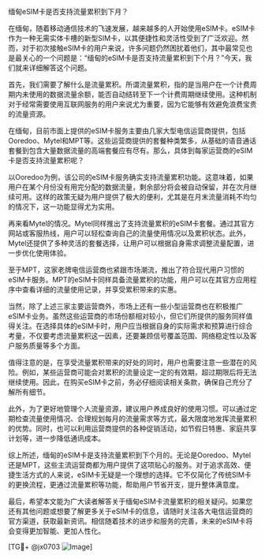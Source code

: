 缅甸eSIM卡是否支持流量累积到下月？

在缅甸，随着移动通信技术的飞速发展，越来越多的人开始使用eSIM卡。eSIM卡作为一种无需实体卡槽的新型SIM卡，以其便捷性和灵活性受到了广泛欢迎。然而，对于初次接触eSIM卡的用户来说，许多问题仍然困扰着他们，其中最常见也是最关心的一个问题是：“缅甸的eSIM卡是否支持流量累积到下个月？”今天，我们就来详细解答这个问题。

首先，我们需要了解什么是流量累积。所谓流量累积，指的是当用户在一个计费周期内未使用的数据流量余额，能否自动结转至下一个计费周期继续使用。这种机制对于经常需要使用互联网服务的用户来说尤为重要，因为它能够有效避免浪费宝贵的流量资源。

在缅甸，目前市面上提供的eSIM卡服务主要由几家大型电信运营商提供，包括Ooredoo、Mytel和MPT等。这些运营商提供的套餐种类繁多，从基础的语音通话套餐到包含大量数据流量的高端套餐应有尽有。那么，具体到每家运营商的eSIM卡是否支持流量累积呢？

以Ooredoo为例，该公司的eSIM卡服务确实支持流量累积功能。这意味着，如果用户在某个月份没有用完分配的数据流量，剩余部分将会被自动保留，并在次月继续可用。这样的政策无疑为用户提供了极大的便利，尤其是在月末流量消耗不均匀的情况下，这一功能显得尤为实用。

再来看Mytel的情况。Mytel同样推出了支持流量累积的eSIM卡套餐。通过其官方网站或客服热线，用户可以轻松查询自己的流量使用情况以及累积状态。此外，Mytel还提供了多种灵活的套餐选择，让用户可以根据自身需求调整流量配置，进一步优化使用体验。

至于MPT，这家老牌电信运营商也紧跟市场潮流，推出了符合现代用户习惯的eSIM卡服务。MPT的eSIM卡同样具备流量累积的功能，用户可以在其官方应用程序中查看详细的流量使用记录，并享受累积带来的实惠。

当然，除了上述三家主要运营商外，市场上还有一些小型运营商也在积极推广eSIM卡业务。虽然这些运营商的市场份额相对较小，但它们所提供的服务同样值得关注。在选择具体的eSIM卡时，用户应当根据自身的实际需求和预算进行综合考量，不仅要考虑流量累积这一因素，还要兼顾信号覆盖范围、网络稳定性以及客户服务质量等多个方面。

值得注意的是，在享受流量累积带来的好处的同时，用户也需要注意一些潜在的风险。例如，某些运营商可能会对累积的流量设定一定的有效期，超过期限后将无法继续使用。因此，在购买eSIM卡之前，务必仔细阅读相关条款，确保自己充分了解所有细节。

此外，为了更好地管理个人流量资源，建议用户养成良好的使用习惯。可以通过定期检查流量使用情况、合理规划每月的流量需求等方式，最大限度地发挥流量累积的优势。同时，也可以利用运营商提供的各种促销活动，如节假日特惠、家庭共享计划等，进一步降低通讯成本。

综上所述，缅甸的eSIM卡是支持流量累积到下个月的。无论是Ooredoo、Mytel还是MPT，这些主流运营商都为用户提供了这项贴心的服务。对于追求高效、便捷生活方式的人来说，eSIM卡无疑是一个理想的选择。它不仅简化了传统SIM卡的更换流程，更通过流量累积等功能，帮助用户节省开支，提升整体满意度。

最后，希望本文能为广大读者解答关于缅甸eSIM卡流量累积的相关疑问。如果您还有其他问题或想要了解更多关于eSIM卡的信息，请随时关注各大电信运营商的官方渠道，获取最新资讯。相信随着技术的进步和服务的完善，未来的eSIM卡将会变得更加智能、更加人性化。

[TG💪+ @jx0703 ![Image](https://github.com/user-attachments/assets/dbca1d08-cadb-493c-b0ec-ad6f7a83f270)]